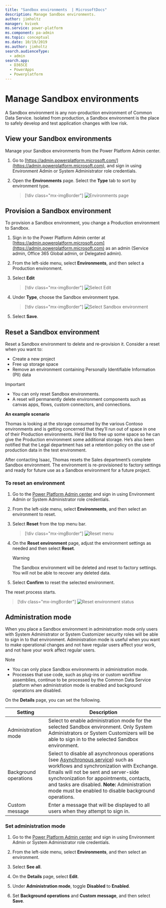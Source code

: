 ```yaml
---
title: "Sandbox environments  | MicrosoftDocs"
description: Manage Sandbox environments.
author: jimholtz
manager: kvivek
ms.service: power-platform
ms.component: pa-admin
ms.topic: conceptual
ms.date: 10/19/2019
ms.author: jimholtz 
search.audienceType: 
  - admin
search.app: 
  - D365CE
  - PowerApps
  - Powerplatform
---
```

# Manage Sandbox environments

A Sandbox environment is any non-production environment of Common Data Service. Isolated from production, a Sandbox environment is the place to safely develop and test application changes with low risk.

## View your Sandbox environments  

Manage your Sandbox environments from the Power Platform Admin center.  
  
1. Go to [https://admin.powerplatform.microsoft.com/](https://admin.powerplatform.microsoft.com), and sign in using Environment Admin or System Administrator role credentials.
  
2. Open the **Environments** page. Select the **Type** tab to sort by environment type.
  
   > [!div class="mx-imgBorder"] 
   > ![](media/sandbox-environments.png "Environments page")

## Provision a Sandbox environment
To provision a Sandbox environment, you change a Production environment to Sandbox.

1. Sign in to the Power Platform Admin center at [https://admin.powerplatform.microsoft.com](https://admin.powerplatform.microsoft.com) as an admin (Service admin, Office 365 Global admin, or Delegated admin).

2. From the left-side menu, select **Environments**, and then select a Production environment.

3. Select **Edit**

   > [!div class="mx-imgBorder"] 
   > ![](media/select-edit.png "Select Edit")

4. Under **Type**, choose the Sandbox environment type. 

   > [!div class="mx-imgBorder"] 
   > ![](media/select-sandbox.png "Select Sandbox environment")

5. Select **Save**.

## Reset a Sandbox environment  

Reset a Sandbox environment to delete and re-provision it. Consider a reset when you want to:  
  
- Create a new project  
- Free up storage space  
- Remove an environment containing Personally Identifiable Information (PII) data  
  
> [!IMPORTANT]
> - You can only reset Sandbox environments. 
> - A reset will permanently delete environment components such as canvas apps, flows, custom connectors, and connections.

 **An example scenario**  
  
 Thomas is looking at the storage consumed by the various Contoso environments and is getting concerned that they’ll run out of space in one of their Production environments.  He’d like to free up some space so he can give the Production environment some additional storage.  He’s also been notified that the Legal department has set a retention policy on the use of production data in the test environment.  
  
 After contacting Isaac, Thomas resets the Sales department’s complete Sandbox environment. The environment is re-provisioned to factory settings and ready for future use as a Sandbox environment for a future project.  
 
### To reset an environment  

1. Go to the [Power Platform Admin center](https://admin.powerplatform.microsoft.com) and sign in using Environment Admin or System Administrator role credentials.
  
2. From the left-side menu, select **Environments**, and then select an environment to reset.

3. Select **Reset** from the top menu bar.
  
   > [!div class="mx-imgBorder"] 
   > ![](media/reset-menu.png "Reset menu")

4. On the **Reset environment** page, adjust the environment settings as needed and then select **Reset**.  
  
   > [!WARNING]
   >  The Sandbox environment will be deleted and reset to factory settings. You will not be able to recover any deleted data.  
  
5. Select **Confirm** to reset the selected environment.

The reset process starts.

> [!div class="mx-imgBorder"] 
> ![](media/reset-environment-status.png "Reset environment status")
  
## Administration mode  
 When you place a Sandbox environment in administration mode only users with System Administrator or System Customizer security roles will be able to sign in to that environment. Administration mode is useful when you want to make operational changes and not have regular users affect your work, and not have your work affect regular users.  
  
> [!NOTE]
> - You can only place Sandbox environments in administration mode.  
> - Processes that use code, such as plug-ins or custom workflow assemblies, continue to be processed by the Common Data Service platform when administration mode is enabled and background operations are disabled.
  
 On the **Details** page, you can set the following.  
  
|Setting|Description|  
|-------------|-----------------|  
|Administration mode | Select to enable administration mode for the selected Sandbox environment. Only System Administrators or System Customizers will be able to sign in to the selected Sandbox environment.|  
|Background operations | Select to disable all asynchronous operations (see [Asynchronous service](https://docs.microsoft.com/powerapps/developer/common-data-service/asynchronous-service)) such as workflows and synchronization with Exchange. Emails will not be sent and server-side synchronization for appointments, contacts, and tasks are disabled. **Note:**  Administration mode must be enabled to disable background operations.|  
|Custom message | Enter a message that will be displayed to all users when they attempt to sign in.|  
  
### Set administration mode  
  
1. Go to the [Power Platform Admin center](https://admin.powerplatform.microsoft.com) and sign in using Environment Admin or System Administrator role credentials.
  
2. From the left-side menu, select **Environments**, and then select an environment.
  
3. Select **See all**.
  
4. On the **Details** page, select **Edit**. 
  
5. Under **Administration mode**, toggle **Disabled** to **Enabled**.

6. Set **Background operations** and **Custom message**, and then select **Save**.